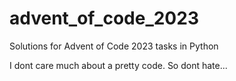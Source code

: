# advent_of_code_2023

Solutions for Advent of Code 2023 tasks in Python

I dont care much about a pretty code. So dont hate...
